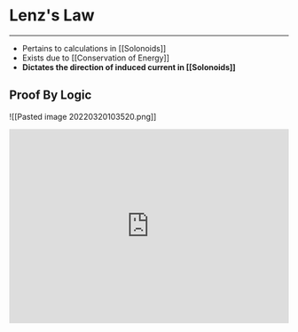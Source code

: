 # Lenz's Law
---
- Pertains to calculations in [[Solonoids]]
- Exists due to [[Conservation of Energy]]
- **Dictates the direction of induced current in [[Solonoids]]**
## Proof By Logic
![[Pasted image 20220320103520.png]]

<iframe width="100%" height="350" src="https://www.youtube.com/embed/xxZenoBs2Pg" title="YouTube video player" frameborder="0" allow="clipboard-write; encrypted-media; picture-in-picture" allowfullscreen></iframe>
